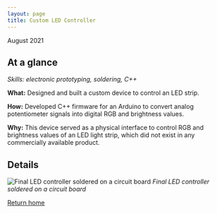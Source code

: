 ```yaml
---
layout: page
title: Custom LED Controller
---
```


August 2021

## At a glance

_Skills: electronic prototyping, soldering, C++_

**What:** Designed and built a custom device to control an LED strip.

**How:** Developed C++ firmware for an Arduino to convert analog potentiometer signals into digital RGB and brightness values.

**Why:** This device served as a physical interface to control RGB and brightness values of an LED light strip, which did not exist in any commercially available product.

## Details

![Final LED controller soldered on a circuit board]({{site.url}}/assets/images/led-1.jpg)
_Final LED controller soldered on a circuit board_

[Return home]({{site.url}})
